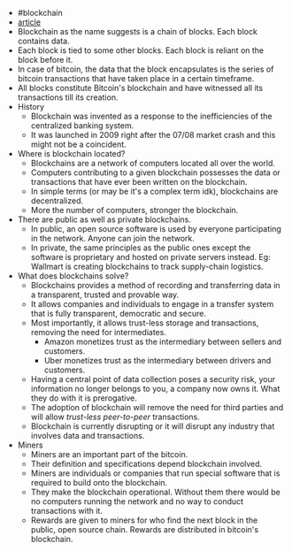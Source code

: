 - #blockchain
- [article](https://cryptomaniaks.com/guides/blockchain-for-dummies-ultimate-blockchain-101-guide)
- Blockchain as the name suggests is a chain of blocks. Each block contains data.
- Each block is tied to some other blocks. Each block is reliant on the block before it.
- In case of bitcoin, the data that the block encapsulates is the series of bitcoin transactions that have taken place in a certain timeframe.
- All blocks constitute Bitcoin's blockchain and have witnessed all its transactions till its creation.
- History
	- Blockchain was invented as a response to the inefficiencies of the centralized banking system.
	- It was launched in 2009 right after the 07/08 market crash and this might not be a coincident.
- Where is blockchain located?
	- Blockchains are a network of computers located all over the world.
	- Computers contributing to a given blockchain possesses the data or transactions that have ever been written on the blockchain.
	- In simple terms (or may be it's a complex term idk), blockchains are decentralized.
	- More the number of computers, stronger the blockchain.
- There are public as well as private blockchains.
	- In public, an open source software is used by everyone participating in the network. Anyone can join the network.
	- In private, the same principles as the public ones except the software is proprietary and hosted on private servers instead. Eg: Wallmart is creating blockchains to track supply-chain logistics.
- What does blockchains solve?
	- Blockchains provides a method of recording and transferring data in a transparent, trusted and provable way.
	- It allows companies and individuals to engage in a transfer system that is fully transparent, democratic and secure.
	- Most importantly, it allows trust-less storage and transactions, removing the need for intermediates.
		- Amazon monetizes trust as the intermediary between sellers and customers.
		- Uber monetizes trust as the intermediary between drivers and customers.
	- Having a central point of data collection poses a security risk, your information no longer belongs to you, a company now owns it. What they do with it is prerogative.
	- The adoption of blockchain will remove the need for third parties and will allow _trust-less_ _peer-to-peer_ transactions.
	- Blockchain is currently disrupting or it will disrupt any industry that involves data and transactions.
- Miners
	- Miners are an important part of the bitcoin.
	- Their definition and specifications depend blockchain involved.
	- Miners are individuals or companies that run special software that is required to build onto the blockchain.
	- They make the blockchain operational. Without them there would be no computers running the network and no way to conduct transactions with it.
	- Rewards are given to miners for who find the next block in the public, open source chain. Rewards are distributed in bitcoin's blockchain.